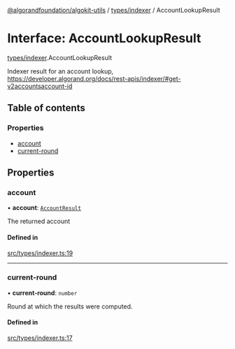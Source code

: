 [@algorandfoundation/algokit-utils](../README.md) / [types/indexer](../modules/types_indexer.md) / AccountLookupResult

# Interface: AccountLookupResult

[types/indexer](../modules/types_indexer.md).AccountLookupResult

Indexer result for an account lookup, https://developer.algorand.org/docs/rest-apis/indexer/#get-v2accountsaccount-id

## Table of contents

### Properties

- [account](types_indexer.AccountLookupResult.md#account)
- [current-round](types_indexer.AccountLookupResult.md#current-round)

## Properties

### account

• **account**: [`AccountResult`](types_indexer.AccountResult.md)

The returned account

#### Defined in

[src/types/indexer.ts:19](https://github.com/algorandfoundation/algokit-utils-ts/blob/main/src/types/indexer.ts#L19)

___

### current-round

• **current-round**: `number`

Round at which the results were computed.

#### Defined in

[src/types/indexer.ts:17](https://github.com/algorandfoundation/algokit-utils-ts/blob/main/src/types/indexer.ts#L17)
